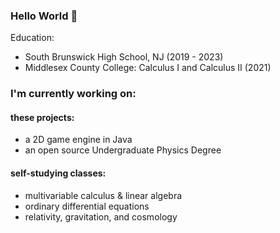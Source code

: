 ### Hello World 👋

Education: 
* South Brunswick High School, NJ (2019 - 2023)
* Middlesex County College: Calculus I and Calculus II (2021)

### I'm currently working on:

#### these projects:
* a 2D game engine in Java
* an open source Undergraduate Physics Degree

#### self-studying classes:
* multivariable calculus & linear algebra
* ordinary differential equations
* relativity, gravitation, and cosmology


